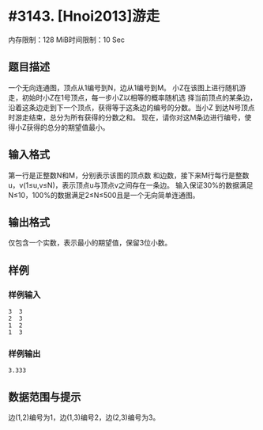 # #3143. [Hnoi2013]游走

内存限制：128 MiB时间限制：10 Sec

## 题目描述

一个无向连通图，顶点从1编号到N，边从1编号到M。 
小Z在该图上进行随机游走，初始时小Z在1号顶点，每一步小Z以相等的概率随机选 择当前顶点的某条边，沿着这条边走到下一个顶点，获得等于这条边的编号的分数。当小Z 到达N号顶点时游走结束，总分为所有获得的分数之和。 
现在，请你对这M条边进行编号，使得小Z获得的总分的期望值最小。 

## 输入格式

第一行是正整数N和M，分别表示该图的顶点数 和边数，接下来M行每行是整数u，v(1&le;u,v&le;N)，表示顶点u与顶点v之间存在一条边。 输入保证30%的数据满足N&le;10，100%的数据满足2&le;N&le;500且是一个无向简单连通图。 

## 输出格式

仅包含一个实数，表示最小的期望值，保留3位小数。 

## 样例

### 样例输入

    
    3  3                
    2  3
    1  2
    1  3
    
    

### 样例输出

    
    3.333
    

## 数据范围与提示

边(1,2)编号为1，边(1,3)编号2，边(2,3)编号为3。
